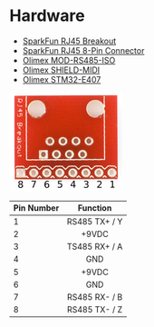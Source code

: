# Hardware

* [SparkFun RJ45 Breakout](https://www.sparkfun.com/products/716)
* [SparkFun RJ45 8-Pin Connector](https://www.sparkfun.com/products/643)
* [Olimex MOD-RS485-ISO](https://www.olimex.com/Products/Modules/Interface/MOD-RS485-ISO)
* [Olimex SHIELD-MIDI](https://www.olimex.com/Products/Duino/Shields/SHIELD-MIDI)
* [Olimex STM32-E407](https://www.olimex.com/Products/ARM/ST/STM32-E407/open-source-hardware)

![SparkFun RJ45 Breakout Pin Numbers](doc/images/SparkFunRj45Breakout.jpg?raw=true "SparkFun RJ45 Breakout Pin Numbers")

| Pin Number    | Function      |
| ------------- |:-------------:|
| 1             | RS485 TX+ / Y |
| 2             | +9VDC         |
| 3             | TS485 RX+ / A |
| 4             | GND           |
| 5             | +9VDC         |
| 6             | GND           |
| 7             | RS485 RX- / B |
| 8             | RS485 TX- / Z |
